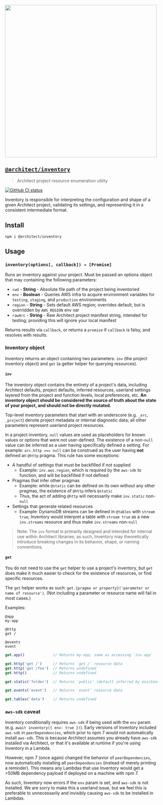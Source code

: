 [<img src="https://s3-us-west-2.amazonaws.com/arc.codes/architect-logo-500b@2x.png" width=500>](https://www.npmjs.com/package/@architect/inventory)

## [`@architect/inventory`](https://www.npmjs.com/package/@architect/inventory)

> Architect project resource enumeration utility

[![GitHub CI status](https://github.com/architect/inventory/workflows/Node%20CI/badge.svg)](https://github.com/architect/inventory/actions?query=workflow%3A%22Node+CI%22)


Inventory is responsible for interpreting the configuration and shape of a given Architect project, validating its settings, and representing it in a consistent intermediate format.


## Install

```
npm i @architect/inventory
```


## Usage

### `inventory(options[, callback]) → [Promise]`

Runs an inventory against your project. Must be passed an options object that may containing the following parameters:

- `cwd` - **String** - Absolute file path of the project being inventoried
- `env` - **Boolean** - Queries AWS infra to acquire environment variables for `testing`, `staging`, and `production` environments
- `region` - **String** - Sets default AWS region; overrides default, but is overridden by `AWS_REGION` env var
- `rawArc` - **String** - Raw Architect project manifest string, intended for testing; providing this will ignore your local manifest

Returns results via `callback`, or returns a `promise` if `callback` is falsy, and resolves with results.


### Inventory object

Inventory returns an object containing two parameters: `inv` (the project inventory object) and `get` (a getter helper for querying resources).


#### `inv`

The inventory object contains the entirety of a project's data, including Architect defaults, project defaults, inferred resources, userland settings layered from the project and function levels, local preferences, etc. **An inventory object should be considered the source of truth about the state of your project, and should not be directly mutated.**

Top-level inventory parameters that start with an underscore (e.g. `_arc`, `_project`) denote project metadata or internal diagnostic data; all other parameters represent userland project resources.

In a project inventory, `null` values are used as placeholders for known values or options that were not user-defined. The existence of a non-`null` value can be inferred as a user having specifically defined a setting. For example: `arc.http === null` can be construed as the user having **not** defined an `@http` pragma. This rule has some exceptions:

- A handful of settings that must be backfilled if not supplied
  - Example: `inv.aws.region`, which is required by the `aws-sdk` to function, and will be backfilled if not defined
- Pragmas that infer other pragmas
  - Example: while `@static` can be defined on its own without any other pragmas, the existence of `@http` infers `@static`
  - Thus, the act of adding `@http` will necessarily make `inv.static` non-`null`
- Settings that generate related resources
  - Example: DynamoDB streams can be defined in `@tables` with `stream true`; Inventory would interpret a table with `stream true` as a new `inv.streams` resource and thus make `inv.streams` non-`null`

> Note: The `inv` format is primarily designed and intended for internal use within Architect libraries; as such, Inventory may theoretically introduce breaking changes in its behavior, shape, or naming conventions.


#### `get`

You do not need to use the `get` helper to use a project's inventory, but `get` does make it much easier to check for the existence of resources, or find specific resources.

The `get` helper works as such: `get.{pragma or property}('parameter or name of resource')`. (Not including a parameter or resource name will fail in most cases.)

Examples:

```arc
@app
my-app

@http
get /

@events
event
```

```js
get.app()             // Returns my-app; same as accessing `inv.app`

get.http('get /')     // Returns `get /` resource data
get.http('get /foo')  // Returns undefined
get.http()            // Returns undefined

get.static('folder')  // Returns 'public' (default inferred by existence of @http); same as accessing `inv.app.static`

get.events('event')   // Returns `event` resource data

get.tables('data')    // Returns undefined
```


### `aws-sdk` caveat

Inventory conditionally requires `aws-sdk` if being used with the `env` param (e.g. `await inventory({ env: true })`). Early versions of Inventory included `aws-sdk` in `peerDependencies`, which prior to npm 7 would not automatically install `aws-sdk`. This is because Architect assumes you already have `aws-sdk` installed via Architect, or that it's available at runtime if you're using Inventory in a Lambda.

However, npm 7 (once again) changed the behavior of `peerDependencies`, now automatically installing all `peerDependencies` (instead of merely printing a reminder). This means any Lambdas that use Inventory would get a >50MB dependency payload if deployed on a machine with npm 7.

As such, Inventory now errors if the `env` param is set, and  `aws-sdk` is not installed. We are sorry to make this a userland issue, but we feel this is preferable to unnecessarily and invisibly causing `aws-sdk` to be installed in Lambdas.
